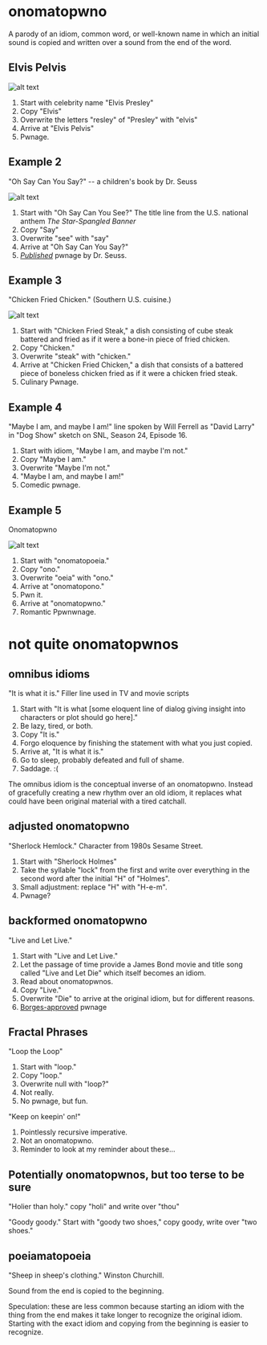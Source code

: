 onomatopwno
===========

A parody of an idiom, common word, or well-known name in which
an initial sound is copied and written over a sound from the end of
the word.

Elvis Pelvis
------------
![alt text](https://github.com/jonwwilkes/onomatopwno/blob/master/elvis.gif "Elvis Pelvis animation")

1. Start with celebrity name "Elvis Presley"
2. Copy "Elvis"
3. Overwrite the letters "resley" of "Presley" with "elvis"
4. Arrive at "Elvis Pelvis"
5. Pwnage.

Example 2
---------

"Oh Say Can You Say?" -- a children's book by Dr. Seuss

![alt text](https://github.com/jonwwilkes/onomatopwno/blob/master/seuss.gif "Oh Say Can You Say Animation")

1. Start with "Oh Say Can You See?" The title line from the U.S. national anthem
*The Star-Spangled Banner*
2. Copy "Say"
3. Overwrite "see" with "say"
4. Arrive at "Oh Say Can You Say?"
5. [*Published*](https://en.wikipedia.org/wiki/Oh_Say_Can_You_Say%3F) pwnage
   by Dr. Seuss.

Example 3
---------

"Chicken Fried Chicken." (Southern U.S. cuisine.)

![alt text](https://github.com/jonwwilkes/onomatopwno/blob/master/chicken.gif "Chicken Fried Chicken Animation")

1. Start with "Chicken Fried Steak," a dish consisting of cube steak
   battered and fried
   as if it were a bone-in piece of fried chicken.
2. Copy "Chicken."
3. Overwrite "steak" with "chicken."
4. Arrive at "Chicken Fried Chicken," a dish that consists of a battered piece
   of boneless chicken fried
   as if it were a chicken fried steak.
5. Culinary Pwnage.

Example 4
---------

"Maybe I am, and maybe I am!" line spoken by Will Ferrell as "David Larry" in
"Dog Show" sketch on SNL, Season 24, Episode 16.

1. Start with idiom, "Maybe I am, and maybe I'm not."
2. Copy "Maybe I am."
3. Overwrite "Maybe I'm not."
4. "Maybe I am, and maybe I am!"
5. Comedic pwnage.

Example 5
---------

Onomatopwno

![alt text](https://github.com/jonwwilkes/onomatopwno/blob/master/self.gif "Onomatopwno Animation")

1. Start with "onomatopoeia."
2. Copy "ono."
3. Overwrite "oeia" with "ono."
4. Arrive at "onomatopono."
5. Pwn it.
6. Arrive at "onomatopwno."
7. Romantic Ppwnwnage.

not quite onomatopwnos
======================

omnibus idioms
--------------

"It is what it is." Filler line used in TV and movie scripts

1. Start with "It is what [some eloquent line of dialog giving insight into
   characters or plot should go here]."
2. Be lazy, tired, or both.
3. Copy "It is."
4. Forgo eloquence by finishing the statement with
   what you just copied.
5. Arrive at, "It is what it is."
6. Go to sleep, probably defeated and full of shame.
7. Saddage. :(

The omnibus idiom is the conceptual inverse of an onomatopwno. Instead
of gracefully creating a new rhythm over an old idiom, it replaces
what could have been original material with a tired catchall.

adjusted onomatopwno
--------------------

"Sherlock Hemlock." Character from 1980s Sesame Street.

1. Start with "Sherlock Holmes"
2. Take the syllable "lock" from the first and write over everything in the
second word after the initial "H" of "Holmes".
3. Small adjustment: replace "H" with "H-e-m".
4. Pwnage?

backformed onomatopwno
----------------------

"Live and Let Live."

1. Start with "Live and Let Live."
2. Let the passage of time provide a James Bond movie and title song called
   "Live and Let Die" which itself becomes an idiom.
3. Read about onomatopwnos.
4. Copy "Live."
5. Overwrite "Die" to arrive at the original idiom, but for different reasons.
6. [Borges-approved](https://en.wikipedia.org/wiki/Pierre_Menard,_Author_of_the_Quixote) pwnage

Fractal Phrases
---------------

"Loop the Loop"

1. Start with "loop."
2. Copy "loop."
3. Overwrite null with "loop?"
4. Not really.
5. No pwnage, but fun.

"Keep on keepin' on!"

1. Pointlessly recursive imperative.
2. Not an onomatopwno.
3. Reminder to look at my reminder about these...

Potentially onomatopwnos, but too terse to be sure
--------------------------------------------------

"Holier than holy." copy "holi" and write over "thou"

"Goody goody." Start with "goody two shoes," copy goody, write over
"two shoes."

poeiamatopoeia
--------------

"Sheep in sheep's clothing." Winston Churchill.

Sound from the end is copied to the beginning.

Speculation: these are less common because starting an idiom with the thing
from the end makes it take longer to recognize the original idiom.
Starting with the exact idiom and copying from the beginning is easier to
recognize.
